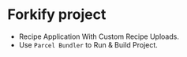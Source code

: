 # Forkify project

- Recipe Application With Custom Recipe Uploads.
- Use `Parcel Bundler` to Run & Build Project.